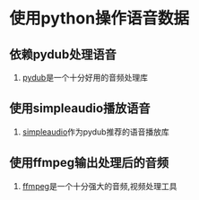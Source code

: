 # 使用python操作语音数据

## 依赖pydub处理语音

1. [pydub](https://github.com/jiaaro/pydub#installation)是一个十分好用的音频处理库

## 使用simpleaudio播放语音

1. [simpleaudio](https://github.com/hamiltron/py-simple-audio)作为pydub推荐的语音播放库

## 使用ffmpeg输出处理后的音频

1. [ffmpeg](https://github.com/FFmpeg/FFmpeg)是一个十分强大的音频,视频处理工具
